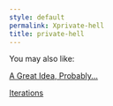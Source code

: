 ```yaml
---
style: default
permalink: Xprivate-hell
title: private-hell
---
```

You may also like:

[A Great Idea, Probably...](http://scp-wiki.net/scp-cliche-generator)

[Iterations](http://scp-wiki.net/iterations)
